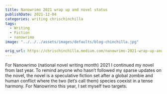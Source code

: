 ```yaml
---
title: Nanowrimo 2021 wrap up and novel status
publishDate: 2021-12-04
categories: writing chrischinchilla
tags: 
  - Writing
  - Fiction
  - nanowrimo
image: "../../../assets/images/defaults/blog-chinchilla.jpg"

orig_url: https://chrischinchilla.medium.com/nanowrimo-2021-wrap-up-and-novel-status-798214d19cec
---
```


For Nanowrimo (national novel writing month) 2021 I continued my novel from last year. To remind anyone who hasn’t followed my sparse updates on the novel, the novel is a speculative fiction set after a global zombie and human conflict where the two (let’s call them) species coexist in a tense harmony. For Nanowrimo this year, I set myself two targets.